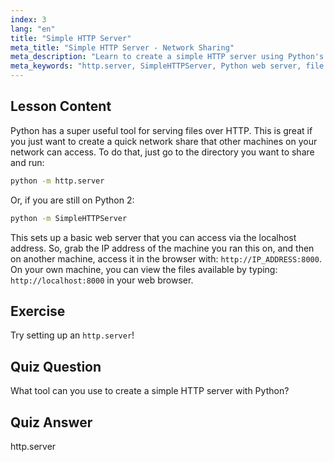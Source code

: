 ```yaml
---
index: 3
lang: "en"
title: "Simple HTTP Server"
meta_title: "Simple HTTP Server - Network Sharing"
meta_description: "Learn to create a simple HTTP server using Python's http.server module. Quickly share files on your network with this beginner-friendly Linux tutorial."
meta_keywords: "http.server, SimpleHTTPServer, Python web server, file sharing, Linux tutorial, beginner guide"
---
```


## Lesson Content

Python has a super useful tool for serving files over HTTP. This is great if you just want to create a quick network share that other machines on your network can access. To do that, just go to the directory you want to share and run:

```bash
python -m http.server
```

Or, if you are still on Python 2:

```bash
python -m SimpleHTTPServer
```

This sets up a basic web server that you can access via the localhost address. So, grab the IP address of the machine you ran this on, and then on another machine, access it in the browser with: `http://IP_ADDRESS:8000`. On your own machine, you can view the files available by typing: `http://localhost:8000` in your web browser.

## Exercise

Try setting up an `http.server`!

## Quiz Question

What tool can you use to create a simple HTTP server with Python?

## Quiz Answer

http.server
